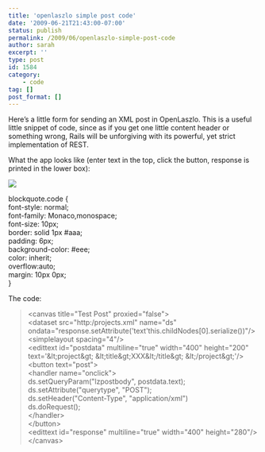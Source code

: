 ```yaml
---
title: 'openlaszlo simple post code'
date: '2009-06-21T21:43:00-07:00'
status: publish
permalink: /2009/06/openlaszlo-simple-post-code
author: sarah
excerpt: ''
type: post
id: 1584
category:
    - code
tag: []
post_format: []
---
```

Here’s a little form for sending an XML post in OpenLaszlo. This is a useful little snippet of code, since as if you get one little content header or something wrong, Rails will be unforgiving with its powerful, yet strict implementation of REST.

What the app looks like (enter text in the top, click the button, response is printed in the lower box):

![](http://img.skitch.com/20090622-gts2h4rbw2pq7uwnpdq5e6ea2p.jpg)

blockquote.code {  
 font-style: normal;  
 font-family: Monaco,monospace;  
 font-size: 10px;  
 border: solid 1px #aaa;  
 padding: 6px;  
 background-color: #eee;  
 color: inherit;  
 overflow:auto;  
 margin: 10px 0px;  
}

The code:

> &lt;canvas title="Test Post" proxied="false"&gt;  
>  &lt;dataset src="http:/projects.xml" name="ds"  
>  ondata="response.setAttribute('text'this.childNodes\[0\].serialize())"/&gt;  
>  &lt;simplelayout spacing="4"/&gt;  
>  &lt;edittext id="postdata" multiline="true" width="400" height="200"  
>  text='&amp;lt;project&amp;gt; &amp;lt;title&amp;gt;XXX&amp;lt;/title&amp;gt; &amp;lt;/project&amp;gt;'/&gt;  
>  &lt;button text="post"&gt;  
>  &lt;handler name="onclick"&gt;  
>  ds.setQueryParam("lzpostbody", postdata.text);  
>  ds.setAttribute("querytype", "POST");  
>  ds.setHeader("Content-Type", "application/xml")  
>  ds.doRequest();  
>  &lt;/handler&gt;  
>  &lt;/button&gt;  
>  &lt;edittext id="response" multiline="true" width="400" height="280"/&gt;  
> &lt;/canvas&gt;